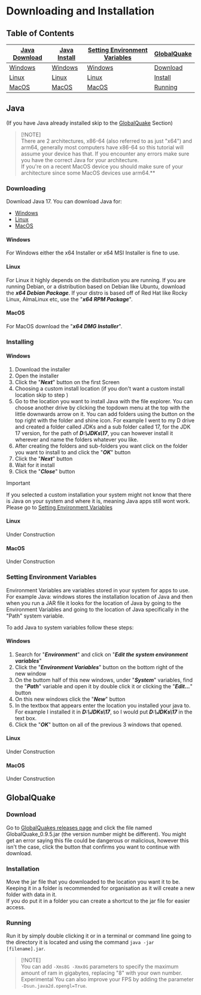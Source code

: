 # Downloading and Installation

## Table of Contents

| [Java Download](#JavaDownload)  | [Java Install](#JavaInstall)   | [Setting Environment Variables](#Environment) | [GlobalQuake](#GlobalQuake)      |
|---------------------------------|--------------------------------|-----------------------------------------------|----------------------------------|
| [Windows](#JavaDownloadWindows) | [Windows](#JavaInstallWindows) | [Windows](#EnvironmentWindows)                | [Download](#GlobalQuakeDownload) |
| [Linux](#JavaDownloadLinux)     | [Linux](#JavaInstallLinux)     | [Linux](#EnvironmentLinux)                    | [Install](#GlobalQuakeInstall)   |
| [MacOS](#JavaDownloadMacOS)     | [MacOS](#JavaInstallMacOS)     | [MacOS](#EnvironmentMacOS)                    | [Running](#GlobalQuakeRun)       |                


## Java
<a name="Java"></a>
(If you have Java already installed skip to the [GlobalQuake](#GlobalQuake) Section)

> [!NOTE]<br>
> There are 2 architectures, x86-64 (also referred to as just "x64") and arm64, generally most computers have x86-64 so this tutorial will assume your device has that.
> If you encounter any errors make sure you have the correct Java for your architecture.\
> If you're on a recent MacOS device you should make sure of your architecture since some MacOS devices use arm64.**

### Downloading
<a name="JavaDownload"><a/>
Download Java 17.
You can download Java for:

- [Windows](https://www.oracle.com/java/technologies/downloads/#jdk17-windows)
- [Linux](https://www.oracle.com/java/technologies/downloads/#jdk17-linux)
- [MacOS](https://www.oracle.com/java/technologies/downloads/#jdk17-mac)

#### Windows
<a name="JavaDownloadWindows"></a>
For Windows either the x64 Installer or x64 MSI Installer is fine to use.

#### Linux
<a name="JavaDownloadLinux"></a>
For Linux it highly depends on the distribution you are running. If you are running Debian, or a distribution based on Debian like Ubuntu, download the **_x64 Debian Package_**. If your distro is based off of Red Hat like Rocky Linux, AlmaLinux etc, use the "**_x64 RPM Package_**".

#### MacOS
<a name="JavaDownloadMacOS"></a>
For MacOS download the "**_x64 DMG Installer_**".

### Installing
<a name="JavaInstall"></a>
#### Windows
<a name="JavaInstallWindows"></a>
1. Download the installer
2. Open the installer
3. Click the "**_Next_**" button on the first Screen
4. Choosing a custom install location (if you don't want a custom install location skip to step )
5. Go to the location you want to install Java with the file explorer. You can choose another drive by clicking the topdown menu at the top with the little downwards arrow on it. You can add folders using the button on the top right with the folder and shine icon. For example I went to my D drive and created a folder called JDKs and a sub folder called 17, for the JDK 17 version, for the path of **_D:\JDKs\17_**, you can however install it wherever and name the folders whatever you like.
6. After creating the folders and sub-folders you want click on the folder you want to install to and click the "**_OK_**" button
7. Click the "**_Next_**" button
8. Wait for it install
9. Click the "**_Close_**" button

> [!IMPORTANT]  
> If you selected a custom installation your system might not know that there is Java on your system and where it is, meaning Java apps still wont work. Please go to [Setting Environment Variables](#Environment)

#### Linux
<a name="JavaInstallLinux"></a>
Under Construction
#### MacOS
<a name="JavaInstallMacOS"></a>
Under Construction
### Setting Environment Variables
<a name="Environment"></a>

Environment Variables are variables stored in your system for apps to use. For example Java: windows stores the installation location of Java and then when you run a JAR file it looks for the location of Java by going to the Environment Variables and going to the location of Java specifically in the "Path" system variable.

To add Java to system variables follow these steps:

#### Windows
<a name="EnvironmentWindows"></a>
1. Search for "**_Environment_**" and click on "**_Edit the system environment variables_**"
2. Click the "**_Environment Variables_**" button on the bottom right of the new window
3. On the buttom half of this new windows, under "**_System_**" variables, find the "**_Path_**" variable and open it by double click it or clicking the "**_Edit..._**" button
4. On this new windows click the "**_New_**" button
5. In the textbox that appears enter the location you installed your java to. For example I installed it in **_D:\JDKs\17_**, so I would put **_D:\JDKs\17_** in the text box.
6. Click the "**_OK_**" button on all of the previous 3 windows that opened.

#### Linux
<a name="EnvironmentLinux"></a>
Under Construction
#### MacOS
<a name="EnvironmentMacOS"></a>
Under Construction

## GlobalQuake
<a name="GlobalQuake"></a>

### Download
<a name="GlobalQuakeDownload"></a>
Go to [GlobalQuakes releases page](https://github.com/xspanger3770/GlobalQuake/releases) and click the file named GlobalQuake_0.9.5.jar (the version number might be different).
You might get an error saying this file could be dangerous or malicious, however this isn't the case, click the button that confirms you want to continue with download.

### Installation
<a name="GlobalQuakeInstall"></a>
Move the jar file that you downloaded to the location you want it to be.\
Keeping it in a folder is recommended for organisation as it will create a new folder with data in it.\
If you do put it in a folder you can create a shortcut to the jar file for easier access.

### Running
<a name="GlobalQuakeRun"></a>
Run it by simply double clicking it or in a terminal or command line going to the directory it is located and using the command `java -jar [filename].jar`.
> [!NOTE]<br>
> You can add `-Xms8G -Xmx8G` parameters to specify the maximum amount of ram in gigabytes, replacing "8" with your own number.
> Experimental You can also improve your FPS by adding the parameter `-Dsun.java2d.opengl=True`.
